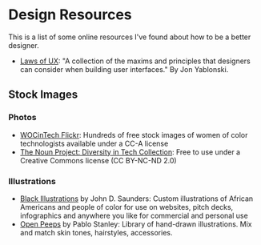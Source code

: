 # Design Resources

This is a list of some online resources I've found about how to be a better designer.

* [Laws of UX](https://lawsofux.com/): "A collection of the maxims and principles that designers can consider when building user interfaces." By Jon Yablonski.

## Stock Images

### Photos

* [WOCinTech Flickr](https://www.flickr.com/photos/wocintechchat/): Hundreds of free stock images of women of color technologists available under a CC-A license
* [The Noun Project: Diversity in Tech Collection](https://thenounproject.com/browse/campaign/diversity-in-tech-collection-1/): Free to use under a Creative Commons license (CC BY-NC-ND 2.0)

### Illustrations

* [Black Illustrations](https://www.blackillustrations.com/) by John D. Saunders: Custom illustrations of African Americans and people of color for use on websites, pitch decks, infographics and anywhere you like for commercial and personal use
* [Open Peeps](https://www.openpeeps.com/) by Pablo Stanley: Library of hand-drawn illustrations. Mix and match skin tones, hairstyles, accessories.
